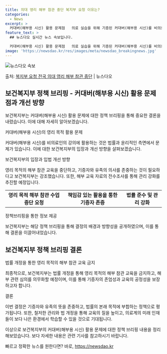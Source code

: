 ```yaml
---
title: 의대 영리 해부 참관 중단 복지부 요청 이유는?
categories:
  - News
excerpt: >
  커대버(해부용 시신) 활용 문제점   의료 실습을 위해 기증된 커대버(해부용 시신)를 비의료인의 강의에 활용…
feature_text: >
  ## 뉴스다오 실시간 뉴스 속보입니다.

  커대버(해부용 시신) 활용 문제점   의료 실습을 위해 기증된 커대버(해부용 시신)를 비의료인의 강의에 활용…
image: 'https://newsdao.kr/res/images/meta/newsdao_breakingnews.jpg'
---
```


![뉴스다오 속보](https://newsdao.kr/res/images/meta/newsdao_breakingnews.jpg)

<p>출처: <a href="https://newsdao.kr/4278" rel="dofollow">복지부 요청 전국 의대 영리 해부 참관 중단</a> | 뉴스다오</p>

<h2 data-ke-size="size26">보건복지부 정책 브리핑 - 커대버(해부용 시신) 활용 문제점과 개선 방향</h2>

보건복지부는 커대버(해부용 시신) 활용 문제에 대한 정책 브리핑을 통해 중요한 결론을 내렸습니다. 이에 대해 자세히 알아보겠습니다.

<p data-ke-size="size16">커대버(해부용 시신)의 영리 목적 활용 문제</p>
커대버(해부용 시신)를 비의료인의 강의에 활용하는 것은 법률과 윤리적인 측면에서 문제가 있습니다. 이에 대한 보건복지부의 입장과 개선 방향을 살펴보겠습니다.

<p data-ke-size="size16">보건복지부의 입장과 입법 개선 방향</p>
영리 목적의 해부 참관 교육을 중단하고, 기증자와 유족의 의사를 존중하는 것이 필요하다고 보건복지부는 강조했습니다. 또한, 해부 교육 자료의 전수조사를 통해 관리 강화를 추진할 예정입니다.

<table>
	<tr>
		<td style="text-align: center; height: 17px;"><b>영리 목적 해부 참관 수업 중단 요청</b></td>
		<td style="text-align: center; height: 17px;"><b>책임감 있는 활용을 통한 기증자 존중</b></td>
		<td style="text-align: center; height: 17px;"><b>법률 준수 및 관리 강화</b></td>
	</tr>
</table>

<p data-ke-size="size16">정책브리핑을 통한 정보 제공</p>
보건복지부는 해당 정책 브리핑을 통해 결정의 배경과 방향성을 공개하였으며, 이를 통해 결론을 이끌어내었습니다.

<h2 data-ke-size="size26">보건복지부 정책 브리핑 결론</h2>

<p data-ke-size="size16">법률 개정을 통한 영리 목적의 해부 참관 교육 금지</p>
최종적으로, 보건복지부는 법률 개정을 통해 영리 목적의 해부 참관 교육을 금지하고, 해부 관련 심의를 의무화할 예정이며, 이를 통해 기증자의 존엄성과 교육의 공정성을 보장하고자 합니다.

<p data-ke-size="size16">결론</p>
이번 결정은 기증자와 유족의 뜻을 존중하고, 법률의 본래 목적에 부합하는 정책으로 평가됩니다. 또한, 철저한 관리와 법 개정을 통해 교육의 질을 높이고, 의료계의 미래 인재들이 보다 나은 환경에서 학습할 수 있을 것으로 기대됩니다.

이상으로 보건복지부의 커대버(해부용 시신) 활용 문제에 대한 정책 브리핑 내용을 정리해보았습니다. 보다 자세한 내용은 관련 기사를 참고하시기 바랍니다. 

빠르고 정확한 뉴스를 원한다면? 바로, <a href="https://newsdao.kr" rel="dofollow">https://newsdao.kr</a>


